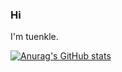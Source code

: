 ### Hi

I'm tuenkle.

[![Anurag's GitHub stats](https://github-readme-stats.vercel.app/api?username=tuenkle)](https://github.com/anuraghazra/github-readme-stats)
